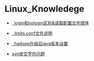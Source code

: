 # Linux_Knowledege

* [   login和nologin区别&读取配置文件顺序](https://github.com/wangdongyu1989/Linux_Knowledege/blob/master/log%20shell%E5%92%8Cnolog%20shell%E5%8C%BA%E5%88%AB.md)

* [   limits.conf文件说明](https://github.com/wangdongyu1989/Linux_Knowledege/blob/master/limits.conf%E6%96%87%E4%BB%B6%E8%AF%B4%E6%98%8E.md)

* [   hadoop升级后java版本设置](https://github.com/wangdongyu1989/Linux_Knowledege/blob/master/hadoop%E5%8D%87%E7%BA%A7%E5%90%8Ejava%E7%89%88%E6%9C%AC%E8%AE%BE%E7%BD%AE.md)

* [ svn提交字符问题](https://github.com/wangdongyu1989/Linux_Knowledege/blob/master/svn%E6%8F%90%E4%BA%A4%E5%AD%97%E7%AC%A6%E9%97%AE%E9%A2%98.md)
